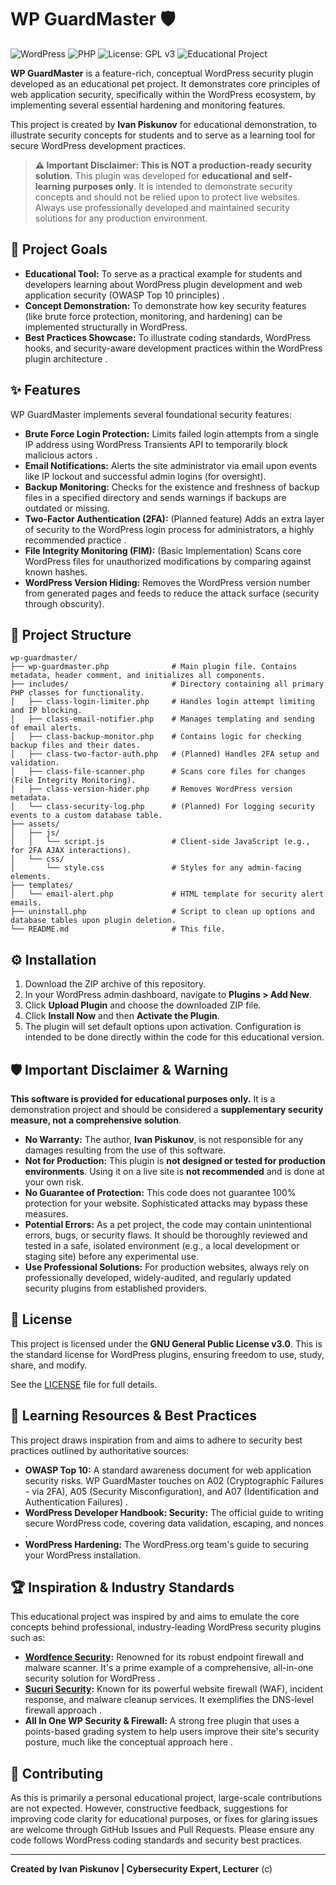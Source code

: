 # WP GuardMaster 🛡️

![WordPress](https://img.shields.io/badge/WordPress-%23FFF?logo=wordpress&logoColor=117AC9)
![PHP](https://img.shields.io/badge/PHP-%23FFF?logo=php&logoColor=777BB4)
![License: GPL v3](https://img.shields.io/badge/License-GPLv3-blue.svg)
![Educational Project](https://img.shields.io/badge/Project%20Type-Educational-lightgrey)

**WP GuardMaster** is a feature-rich, conceptual WordPress security plugin developed as an educational pet project. It demonstrates core principles of web application security, specifically within the WordPress ecosystem, by implementing several essential hardening and monitoring features.

This project is created by **Ivan Piskunov** for educational demonstration, to illustrate security concepts for students and to serve as a learning tool for secure WordPress development practices.

> **⚠️ Important Disclaimer: This is NOT a production-ready security solution.**
> This plugin was developed for **educational and self-learning purposes only**. It is intended to demonstrate security concepts and should not be relied upon to protect live websites. Always use professionally developed and maintained security solutions for any production environment.

## 🚀 Project Goals

*   **Educational Tool:** To serve as a practical example for students and developers learning about WordPress plugin development and web application security (OWASP Top 10 principles) .
*   **Concept Demonstration:** To demonstrate how key security features (like brute force protection, monitoring, and hardening) can be implemented structurally in WordPress.
*   **Best Practices Showcase:** To illustrate coding standards, WordPress hooks, and security-aware development practices within the WordPress plugin architecture .

## ✨ Features

WP GuardMaster implements several foundational security features:

*   **Brute Force Login Protection:** Limits failed login attempts from a single IP address using WordPress Transients API to temporarily block malicious actors .
*   **Email Notifications:** Alerts the site administrator via email upon events like IP lockout and successful admin logins (for oversight).
*   **Backup Monitoring:** Checks for the existence and freshness of backup files in a specified directory and sends warnings if backups are outdated or missing.
*   **Two-Factor Authentication (2FA):** (Planned feature) Adds an extra layer of security to the WordPress login process for administrators, a highly recommended practice .
*   **File Integrity Monitoring (FIM):** (Basic Implementation) Scans core WordPress files for unauthorized modifications by comparing against known hashes.
*   **WordPress Version Hiding:** Removes the WordPress version number from generated pages and feeds to reduce the attack surface (security through obscurity).

## 📁 Project Structure

```
wp-guardmaster/
├── wp-guardmaster.php              # Main plugin file. Contains metadata, header comment, and initializes all components.
├── includes/                       # Directory containing all primary PHP classes for functionality.
│   ├── class-login-limiter.php     # Handles login attempt limiting and IP blocking.
│   ├── class-email-notifier.php    # Manages templating and sending of email alerts.
│   ├── class-backup-monitor.php    # Contains logic for checking backup files and their dates.
│   ├── class-two-factor-auth.php   # (Planned) Handles 2FA setup and validation.
│   ├── class-file-scanner.php      # Scans core files for changes (File Integrity Monitoring).
│   ├── class-version-hider.php     # Removes WordPress version metadata.
│   └── class-security-log.php      # (Planned) For logging security events to a custom database table.
├── assets/
│   ├── js/
│   │   └── script.js               # Client-side JavaScript (e.g., for 2FA AJAX interactions).
│   └── css/
│       └── style.css               # Styles for any admin-facing elements.
├── templates/
│   └── email-alert.php             # HTML template for security alert emails.
├── uninstall.php                   # Script to clean up options and database tables upon plugin deletion.
└── README.md                       # This file.
```

## ⚙️ Installation

1.  Download the ZIP archive of this repository.
2.  In your WordPress admin dashboard, navigate to **Plugins > Add New**.
3.  Click **Upload Plugin** and choose the downloaded ZIP file.
4.  Click **Install Now** and then **Activate the Plugin**.
5.  The plugin will set default options upon activation. Configuration is intended to be done directly within the code for this educational version.

## 🛡️ Important Disclaimer & Warning

**This software is provided for educational purposes only.** It is a demonstration project and should be considered a **supplementary security measure, not a comprehensive solution**.

*   **No Warranty:** The author, **Ivan Piskunov**, is not responsible for any damages resulting from the use of this software.
*   **Not for Production:** This plugin is **not designed or tested for production environments**. Using it on a live site is **not recommended** and is done at your own risk.
*   **No Guarantee of Protection:** This code does not guarantee 100% protection for your website. Sophisticated attacks may bypass these measures.
*   **Potential Errors:** As a pet project, the code may contain unintentional errors, bugs, or security flaws. It should be thoroughly reviewed and tested in a safe, isolated environment (e.g., a local development or staging site) before any experimental use.
*   **Use Professional Solutions:** For production websites, always rely on professionally developed, widely-audited, and regularly updated security plugins from established providers.

## 📜 License

This project is licensed under the **GNU General Public License v3.0**. This is the standard license for WordPress plugins, ensuring freedom to use, study, share, and modify.

See the [LICENSE](LICENSE) file for full details.

## 🔬 Learning Resources & Best Practices

This project draws inspiration from and aims to adhere to security best practices outlined by authoritative sources:

*   **OWASP Top 10:** A standard awareness document for web application security risks. WP GuardMaster touches on A02 (Cryptographic Failures - via 2FA), A05 (Security Misconfiguration), and A07 (Identification and Authentication Failures) .
*   **WordPress Developer Handbook: Security:** The official guide to writing secure WordPress code, covering data validation, escaping, and nonces .
*   **WordPress Hardening:** The WordPress.org team's guide to securing your WordPress installation.

## 🏆 Inspiration & Industry Standards

This educational project was inspired by and aims to emulate the core concepts behind professional, industry-leading WordPress security plugins such as:

*   **[Wordfence Security](https://www.wordfence.com/):** Renowned for its robust endpoint firewall and malware scanner. It's a prime example of a comprehensive, all-in-one security solution for WordPress .
*   **[Sucuri Security](https://sucuri.net/):** Known for its powerful website firewall (WAF), incident response, and malware cleanup services. It exemplifies the DNS-level firewall approach .
*   **All In One WP Security & Firewall:** A strong free plugin that uses a points-based grading system to help users improve their site's security posture, much like the conceptual approach here .

## 🤝 Contributing

As this is primarily a personal educational project, large-scale contributions are not expected. However, constructive feedback, suggestions for improving code clarity for educational purposes, or fixes for glaring issues are welcome through GitHub Issues and Pull Requests. Please ensure any code follows WordPress coding standards and security best practices.

---

**Created by Ivan Piskunov | Cybersecurity Expert, Lecturer** (c)
